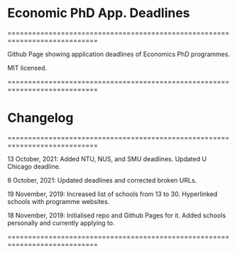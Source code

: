 # Economic PhD App. Deadlines
============================================================================

Github Page showing application deadlines of Economics PhD programmes.

MIT licensed.

============================================================================

# Changelog
============================================================================

13 October, 2021: Added NTU, NUS, and SMU deadlines. Updated U Chicago deadline.

8 October, 2021: Updated deadlines and corrected broken URLs.

19 November, 2019: Increased list of schools from 13 to 30. Hyperlinked schools with programme websites.

18 November, 2019: Initialised repo and Github Pages for it. Added schools personally and currently applying to.

============================================================================